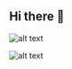 ## Hi there 👋

<!--
**JuyaoHuang/JuyaoHuang** is a ✨ _special_ ✨ repository because its `README.md` (this file) appears on your GitHub profile.

Here are some ideas to get you started:

- 🔭 I’m currently working on ...
- 🌱 I’m currently learning ...
- 👯 I’m looking to collaborate on ...
- 🤔 I’m looking for help with ...
- 💬 Ask me about ...
- 📫 How to reach me: ...
- 😄 Pronouns: ...
- ⚡ Fun fact: ...
-->

![alt text](https://github-readme-stats.vercel.app/api?username=JuyaoHuang&show_icons=true&theme=synthwave)

![alt text](https://github-readme-stats.vercel.app/api/top-langs/?username=JuyaoHuang&size_weight=0.5&count_weight=0.5&layout=compact&theme=synthwave)

<source media="(prefers-color-scheme: light)"
  srcset="https://github.com/JuyaoHuang/JuyaoHuang/blob/output/github-snake.svg">

